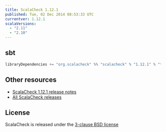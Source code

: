 ```yaml
---
title: ScalaCheck 1.12.1
published: Tue, 02 Dec 2014 08:53:33 UTC
currentver: 1.12.1
scalaVersions:
  - "2.11"
  - "2.10"
---
```

## sbt

```scala
libraryDependencies += "org.scalacheck" %% "scalacheck" % "1.12.1" % "test"
```

## Other resources

- [ScalaCheck 1.12.1 release notes](https://github.com/rickynils/scalacheck/tree/1.12.1/RELEASE)
- [All ScalaCheck releases](../releases.html)

## License

ScalaCheck is released under the [3-clause BSD license](https://github.com/rickynils/scalacheck/tree/1.12.1/LICENSE)
